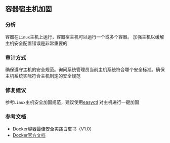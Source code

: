 ## 容器宿主机加固

### 分析

容器在`Linux`主机上运行，容器宿主机可以运行一个或多个容器。
加强主机以缓解主机安全配置错误是非常重要的

### 审计方式

确保遵守主机的安全规范。询问系统管理员当前主机系统符合哪个安全标准。确保主机系统实际符合主机制定的安全规范

### 修复建议

参考`Linux`主机安全加固规范，建议使用[easyctl](https://github.com/weiliang-ms/easyctl) 对主机进行一键加固

### 参考文档

- Docker容器最佳安全实践白皮书（V1.0）
- [Docker官方文档](https://docs.docker.com/)
